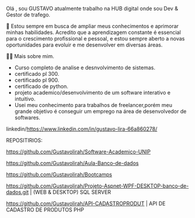 
Olá , sou GUSTAVO atualmente trabalho na HUB digital onde sou Dev & Gestor de trafego.

🔭 Estou sempre em busca de ampliar meus conhecimentos e aprimorar minhas habilidades. Acredito que a aprendizagem constante é essencial para o crescimento profissional e pessoal, e estou sempre aberto a novas oportunidades para evoluir e me desenvolver em diversas áreas.

👩‍💻 Mais sobre mim.
- Curso completo de analise e desnvolvimento de sistemas.
- certificado pl 300.
- certificado pl 900.
- certificado de python.
- projeto academico/desenvolvimento de um software interativo e intuitivo.
- Usei meu conhecimento para trabalhos de freelancer,porém meu grande objetivo é conseguir um emprego na área de desenvolvedor de softwares.

linkedin/https://www.linkedin.com/in/gustavo-lira-66a860278/

REPOSITIRIOS:

https://github.com/Gustavolirah/Software-Academico-UNIP

https://github.com/Gustavolirah/Aula-Banco-de-dados

https://github.com/Gustavolirah/Bootcamps

https://github.com/Gustavolirah/Projeto-Aspnet-WPF-DESKTOP-banco-de-dados.git     | (WEB & DESKTOP) SQL SERVER

https://github.com/Gustavolirah/API-CADASTROPRODUT         | API DE CADASTRO DE PRODUTOS PHP 



